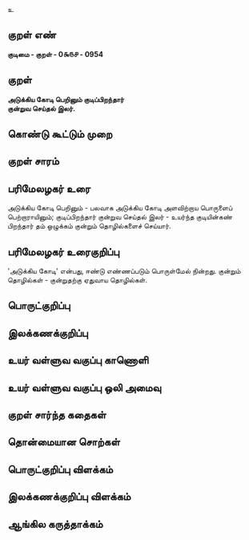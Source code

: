 உ

## குறள் எண் 

**குடிமை - குறள் - 0௯௫௪ - 0954**

## குறள் 

**அடுக்கிய கோடி பெறினும் குடிப்பிறந்தார்  
குன்றுவ செய்தல் இலர்.**

## கொண்டு கூட்டும் முறை


## குறள் சாரம் 


## பரிமேலழகர் உரை

அடுக்கிய கோடி பெறினும் - பலவாக அடுக்கிய கோடி அளவிற்றாய பொருளைப் பெற்றாராயினும்; குடிப்பிறந்தார் குன்றுவ செய்தல் இலர் - உயர்ந்த குடியின்கண் பிறந்தார் தம் ஒழுக்கம் குன்றும் தொழில்களைச் செய்யார்.

## பரிமேலழகர் உரைகுறிப்பு   

'அடுக்கிய கோடி' என்பது, ஈண்டு எண்ணப்படும் பொருள்மேல் நின்றது. குன்றும் தொழில்கள் - குன்றுதற்கு ஏதுவாய தொழில்கள்.

## பொருட்குறிப்பு 


## இலக்கணக்குறிப்பு  


## உயர் வள்ளுவ வகுப்பு காணொளி


## உயர் வள்ளுவ வகுப்பு ஒலி அமைவு 

 
## குறள் சார்ந்த கதைகள் 


## தொன்மையான சொற்கள்


## பொருட்குறிப்பு விளக்கம்


## இலக்கணக்குறிப்பு விளக்கம்


## ஆங்கில கருத்தாக்கம் 


